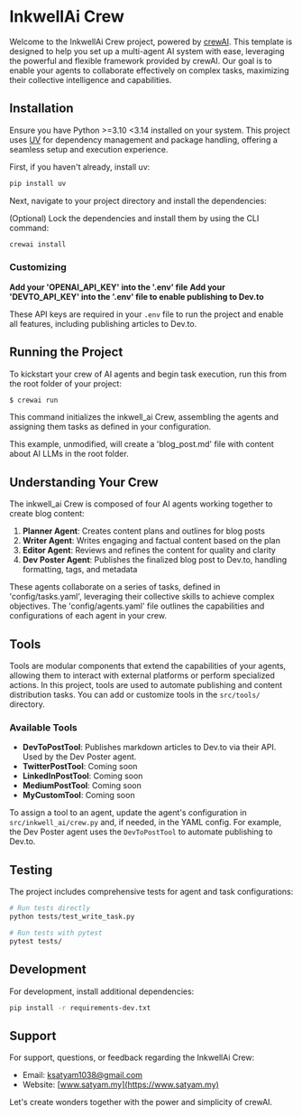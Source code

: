 # InkwellAi Crew

Welcome to the InkwellAi Crew project, powered by [crewAI](https://crewai.com). This template is designed to help you set up a multi-agent AI system with ease, leveraging the powerful and flexible framework provided by crewAI. Our goal is to enable your agents to collaborate effectively on complex tasks, maximizing their collective intelligence and capabilities.

## Installation

Ensure you have Python >=3.10 <3.14 installed on your system. This project uses [UV](https://docs.astral.sh/uv/) for dependency management and package handling, offering a seamless setup and execution experience.

First, if you haven't already, install uv:

```bash
pip install uv
```

Next, navigate to your project directory and install the dependencies:

(Optional) Lock the dependencies and install them by using the CLI command:
```bash
crewai install
```
### Customizing

**Add your 'OPENAI_API_KEY' into the '.env' file**
**Add your 'DEVTO_API_KEY' into the '.env' file to enable publishing to Dev.to**

These API keys are required in your `.env` file to run the project and enable all features, including publishing articles to Dev.to.

## Running the Project

To kickstart your crew of AI agents and begin task execution, run this from the root folder of your project:

```bash
$ crewai run
```

This command initializes the inkwell_ai Crew, assembling the agents and assigning them tasks as defined in your configuration.

This example, unmodified, will create a 'blog_post.md' file with content about AI LLMs in the root folder.

## Understanding Your Crew

The inkwell_ai Crew is composed of four AI agents working together to create blog content:

1. **Planner Agent**: Creates content plans and outlines for blog posts
2. **Writer Agent**: Writes engaging and factual content based on the plan
3. **Editor Agent**: Reviews and refines the content for quality and clarity
4. **Dev Poster Agent**: Publishes the finalized blog post to Dev.to, handling formatting, tags, and metadata

These agents collaborate on a series of tasks, defined in 'config/tasks.yaml', leveraging their collective skills to achieve complex objectives. The 'config/agents.yaml' file outlines the capabilities and configurations of each agent in your crew.

## Tools

Tools are modular components that extend the capabilities of your agents, allowing them to interact with external platforms or perform specialized actions. In this project, tools are used to automate publishing and content distribution tasks. You can add or customize tools in the `src/tools/` directory.

### Available Tools
- **DevToPostTool**: Publishes markdown articles to Dev.to via their API. Used by the Dev Poster agent.
- **TwitterPostTool**: Coming soon
- **LinkedInPostTool**: Coming soon
- **MediumPostTool**: Coming soon
- **MyCustomTool**: Coming soon

To assign a tool to an agent, update the agent's configuration in `src/inkwell_ai/crew.py` and, if needed, in the YAML config. For example, the Dev Poster agent uses the `DevToPostTool` to automate publishing to Dev.to.

## Testing

The project includes comprehensive tests for agent and task configurations:

```bash
# Run tests directly
python tests/test_write_task.py

# Run tests with pytest
pytest tests/
```

## Development

For development, install additional dependencies:

```bash
pip install -r requirements-dev.txt
```

## Support

For support, questions, or feedback regarding the InkwellAi Crew:
- Email: ksatyam1038@gmail.com
- Website: [www.satyam.my](https://www.satyam.my)

Let's create wonders together with the power and simplicity of crewAI.
